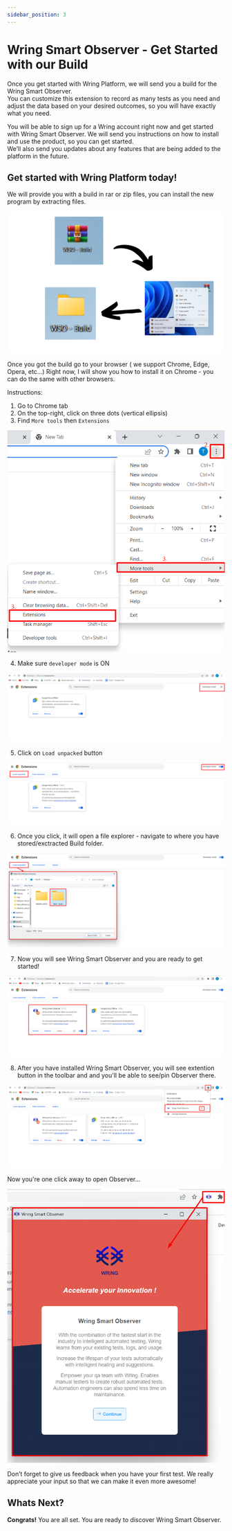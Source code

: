 ```yaml
---
sidebar_position: 3
---
```


# Wring Smart Observer - Get Started with our Build

Once you get started with Wring Platform, we will send you a build for the Wring Smart Observer.  
You can customize this extension to record as many tests as you need and adjust the data based on your desired outcomes, so you will have exactly what you need.

You will be able to sign up for a Wring account right now and get started with Wring Smart Observer. We will send you instructions on how to install and use the product, so you can get started.                                                                             
We’ll also send you updates about any features that are being added to the platform in the future.

## Get started with Wring Platform today!

We will provide you with a build in rar or zip files, you can install the new program by extracting files.

![Quikly Dashboard](/img/rec1.png)

Once you got the build go to your browser ( we support Chrome, Edge, Opera, etc...) 
Right now, I will show you how to install it on Chrome - you can do the same with other browsers.

Instructions: 

1. Go to Chrome tab
2. On the top-right, click on three dots (vertical ellipsis)
3. Find `More tools` then `Extensions`

![Quikly Dashboard](/img/rec2.png)

4. Make sure `developer mode` is ON

![Quikly Dashboard](/img/rec3.png)

5. Click on `Load unpacked` button

![Quikly Dashboard](/img/rec4.png)

6. Once you click, it will open a file explorer - navigate to where you have stored/exctracted Build folder.

![Quikly Dashboard](/img/rec5.png)

7. Now you will see Wring Smart Observer and you are ready to get started!

![Quikly Dashboard](/img/rec6.png)

8. ​After you have installed Wring Smart Observer, you will see extention button in the toolbar and and you'll be able to see/pin Observer there.

![Quikly Dashboard](/img/rec7.png)

Now you're one click away to open Observer...

![Quikly Dashboard](/img/rec8.png)

Don’t forget to give us feedback when you have your first test. We really appreciate your input so that we can make it even more awesome!

## Whats Next?

 **Congrats!** You are all set. You are ready to discover Wring Smart Observer.

